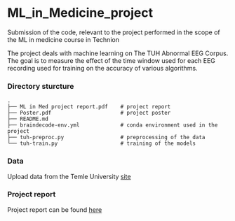 # ML_in_Medicine_project
Submission of the code, relevant to the project performed in the scope of the ML in medicine course in Technion

The project deals with machine learning on The TUH Abnormal EEG Corpus. 
The goal is to measure the effect of the time window used for each EEG recording used for training on the accuracy of various algorithms.

### Directory sturcture

    .
    ├── ML in Med project report.pdf    # project report  
    ├── Poster.pdf                      # project poster
    ├── README.md 
    ├── braindecode-env.yml             # conda environment used in the project    
    ├── tuh-preproc.py                  # preprocessing of the data
    └── tuh-train.py                    # training of the models                

### Data 
Upload data from the Temle University [site](https://isip.piconepress.com/projects/tuh_eeg/html/downloads.shtml)


### Project report 
Project report can be found [here](https://github.com/SolOlga/ML_in_Medicine_project/blob/main/ML%20in%20Med%20project%20report%20.pdf)
